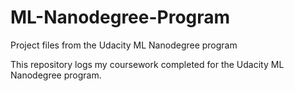 # ML-Nanodegree-Program
Project  files from the Udacity ML Nanodegree program

This repository logs my coursework completed for the Udacity ML Nanodegree program.
